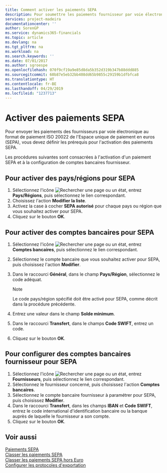 ```yaml
---
title: Comment activer les paiements SEPA
description: Pour soumettre les paiements fournisseur par voie électronique au format de paiement Single Euro Payments Area (SEPA) ISO 20022, vous devez configurer des conditions préalables pour l'activation des paiements SEPA.
services: project-madeira
documentationcenter: ''
author: SorenGP
ms.service: dynamics365-financials
ms.topic: article
ms.devlang: na
ms.tgt_pltfrm: na
ms.workload: na
ms.search.keywords: ''
ms.date: 07/01/2017
ms.author: sgroespe
ms.openlocfilehash: 070f9cf19a9e85d8da5b352d319b347b88ddd885
ms.sourcegitcommit: 60b87e5eb32bb408dd65b9855c29159b1dfbfca8
ms.translationtype: HT
ms.contentlocale: fr-BE
ms.lasthandoff: 04/29/2019
ms.locfileid: "1237713"
---
```

# <a name="activate-sepa-payments"></a>Activer des paiements SEPA
Pour envoyer les paiements des fournisseurs par voie électronique au format de paiement ISO 20022 de l'Espace unique de paiement en euros (SEPA), vous devez définir les prérequis pour l'activation des paiements SEPA.  

Les procédures suivantes sont consacrées à l'activation d'un paiement SEPA et à la configuration de comptes bancaires fournisseur.  

## <a name="to-enable-countriesregions-for-sepa"></a>Pour activer des pays/régions pour SEPA  

1.  Sélectionnez l'icône ![Rechercher une page ou un état](../../media/ui-search/search_small.png "icône Rechercher une page ou un état"), entrez **Pays/Régions**, puis sélectionnez le lien correspondant.  
2.  Choisissez l'action **Modifier la liste**.  
3.  Activez la case à cocher **SEPA autorisé** pour chaque pays ou région que vous souhaitez activer pour SEPA.  
4.  Cliquez sur le bouton **OK**.  

## <a name="to-enable-bank-accounts-for-sepa"></a>Pour activer des comptes bancaires pour SEPA  

1.  Sélectionnez l'icône ![Rechercher une page ou un état](../../media/ui-search/search_small.png "icône Rechercher une page ou un état"), entrez **Comptes bancaires**, puis sélectionnez le lien correspondant.  
2.  Sélectionnez le compte bancaire que vous souhaitez activer pour SEPA, puis choisissez l'action **Modifier**.  
3.  Dans le raccourci **Général**, dans le champ **Pays/Région**, sélectionnez le code adéquat.  

    > [!NOTE]  
    >  Le code pays/région spécifié doit être activé pour SEPA, comme décrit dans la procédure précédente.  

4.  Entrez une valeur dans le champ **Solde minimum**.  
5.  Dans le raccourci **Transfert**, dans le champs **Code SWIFT**, entrez un code.  
6.  Cliquez sur le bouton **OK**.  

## <a name="to-set-up-vendor-bank-accounts-for-sepa"></a>Pour configurer des comptes bancaires fournisseur pour SEPA  

1.  Sélectionnez l'icône ![Rechercher une page ou un état](../../media/ui-search/search_small.png "icône Rechercher une page ou un état"), entrez **Fournisseurs**, puis sélectionnez le lien correspondant.  
2.  Sélectionnez le fournisseur concerné, puis choisissez l'action **Comptes bancaires**.  
3.  Sélectionnez le compte bancaire fournisseur à paramétrer pour SEPA, puis choisissez **Modifier**.  
4.  Dans le raccourci **Transfert**, dans les champs **IBAN** et **Code SWIFT**, entrez le code international d'identification bancaire ou la banque auprès de laquelle le fournisseur a son compte.  
5.  Cliquez sur le bouton **OK**.  

## <a name="see-also"></a>Voir aussi  
 [Paiements SEPA](sepa-payments.md)   
 [Classer les paiements SEPA](how-to-file-sepa-payments.md)   
 [Classer les paiements SEPA hors Euro](how-to-file-non-euro-sepa-payments.md)   
 [Configurer les protocoles d'exportation](how-to-set-up-export-protocols.md)
